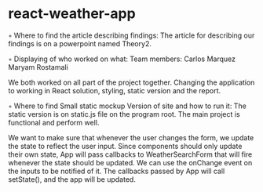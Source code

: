 # react-weather-app

◦ Where to find the article describing findings:
The article for describing our findings is on a powerpoint named Theory2.

◦ Displaying of who worked on what:
Team members:
Carlos Marquez
Maryam Rostamali

We both worked on all part of the project together. Changing the application to working in React solution, styling, static version and the report.

◦ Where to find Small static mockup Version of site and how to run it:
The static version is on static.js file on the program root. The main project is functional and perform well.

We want to make sure that whenever the user changes the form, we update the state to reflect the user input. Since components should only update their own state, App will pass callbacks to WeatherSearchForm that will fire whenever the state should be updated. We can use the onChange event on the inputs to be notified of it. The callbacks passed by App will call setState(), and the app will be updated.
